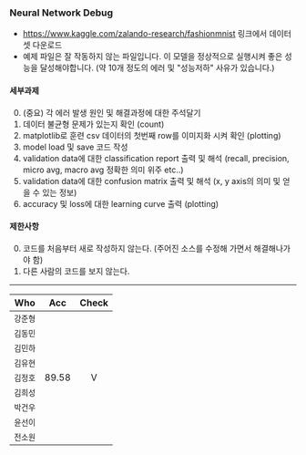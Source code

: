 ### Neural Network Debug
- https://www.kaggle.com/zalando-research/fashionmnist 링크에서 데이터 셋 다운로드
- 예제 파일은 잘 작동하지 않는 파일입니다. 이 모델을 정상적으로 실행시켜 좋은 성능을 달성해야합니다. (약 10개 정도의 에러 및 "성능저하" 사유가 있습니다.)

#### 세부과제
0. (중요) 각 에러 발생 원인 및 해결과정에 대한 주석달기 
1. 데이터 불균형 문제가 있는지 확인 (count)
2. matplotlib로 훈련 csv 데이터의 첫번째 row를 이미지화 시켜 확인 (plotting)
3. model load 및 save 코드 작성
4. validation data에 대한 classification report 출력 및 해석 (recall, precision, micro avg, macro avg 정확한 의미 위주 etc..)
5. validation data에 대한 confusion matrix 출력 및 해석 (x, y axis의 의미 및 얻을 수 있는 정보)
6. accuracy 및 loss에 대한 learning curve 출력 (plotting)

#### 제한사항
0. 코드를 처음부터 새로 작성하지 않는다. (주어진 소스를 수정해 가면서 해결해나가야 함)
1. 다른 사람의 코드를 보지 않는다.

---
| Who | Acc | Check |
|---|:---:|:---:|
| `강준형` |  |  |
| `김동민` |  |  |
| `김민하` |  |  |
| `김유현` |  |  |
| `김정호` | 89.58 | V | 
| `김희성` |  |  |  
| `박건우` |  |  | 
| `윤선이` |  |  | 
| `전소원` |  |  | 
